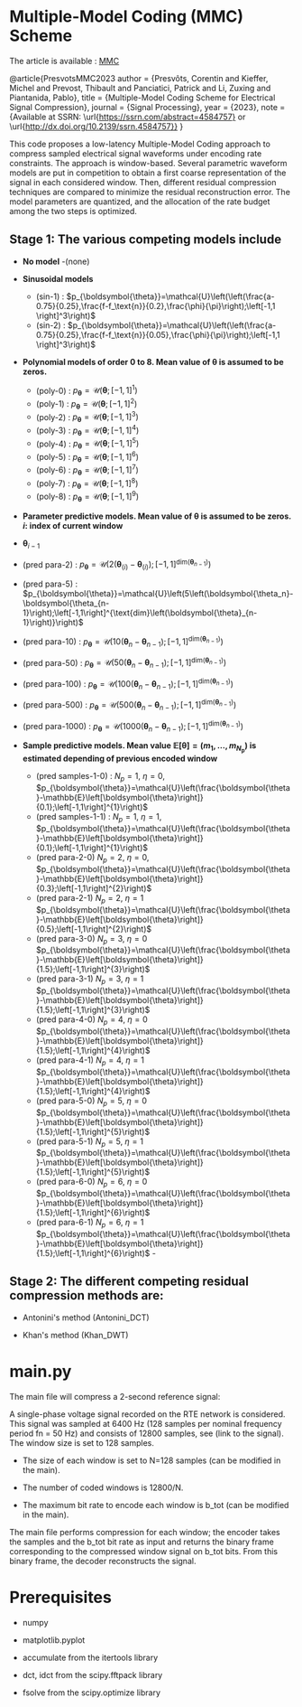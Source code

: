 
# Multiple-Model Coding (MMC) Scheme

The article is available : [MMC](https://www.researchgate.net/publication/374226674_Multiple-Model_Coding_Scheme_for_Electrical_Signal_Compression)

@article{PresvotsMMC2023
  author = {Presvôts, Corentin and Kieffer, Michel and Prevost, Thibault and Panciatici, Patrick and Li, Zuxing and Piantanida, Pablo},
  title = {Multiple-Model Coding Scheme for Electrical Signal Compression},
  journal = {Signal Processing},
  year = {2023},
  note = {Available at SSRN: \url{https://ssrn.com/abstract=4584757} or \url{http://dx.doi.org/10.2139/ssrn.4584757}}
}

  
This code proposes a low-latency Multiple-Model Coding approach to compress sampled electrical signal
waveforms under encoding rate constraints. The approach is window-based. Several parametric waveform models
are put in competition to obtain a first coarse representation of the signal in each considered window. Then, different
residual compression techniques are compared to minimize the residual reconstruction error. The model parameters
are quantized, and the allocation of the rate budget among the two steps is optimized.


## Stage 1: The various competing models include


- **No model**
  -(none)

- **Sinusoidal models**
  - (sin-1) : $p_{\boldsymbol{\theta}}=\mathcal{U}\left(\left(\frac{a-0.75}{0.25},\frac{f-f_\text{n}}{0.2},\frac{\phi}{\pi}\right);\left[-1,1 \right]^3\right)$ 
  - (sin-2) : $p_{\boldsymbol{\theta}}=\mathcal{U}\left(\left(\frac{a-0.75}{0.25},\frac{f-f_\text{n}}{0.05},\frac{\phi}{\pi}\right);\left[-1,1 \right]^3\right)$


- **Polynomial models of order 0 to 8. Mean value of $\boldsymbol{\theta}$ is assumed to be zeros.**  
  - (poly-0) : $p_{\boldsymbol{\theta}}=\mathcal{U}\left(\boldsymbol{\theta};\left[-1,1\right]^{1}\right)$
  - (poly-1) : $p_{\boldsymbol{\theta}}=\mathcal{U}\left(\boldsymbol{\theta};\left[-1,1\right]^{2}\right)$
  - (poly-2) : $p_{\boldsymbol{\theta}}=\mathcal{U}\left(\boldsymbol{\theta};\left[-1,1\right]^{3}\right)$
  - (poly-3) : $p_{\boldsymbol{\theta}}=\mathcal{U}\left(\boldsymbol{\theta};\left[-1,1\right]^{4}\right)$
  - (poly-4) : $p_{\boldsymbol{\theta}}=\mathcal{U}\left(\boldsymbol{\theta};\left[-1,1\right]^{5}\right)$
  - (poly-5) : $p_{\boldsymbol{\theta}}=\mathcal{U}\left(\boldsymbol{\theta};\left[-1,1\right]^{6}\right)$
  - (poly-6) : $p_{\boldsymbol{\theta}}=\mathcal{U}\left(\boldsymbol{\theta};\left[-1,1\right]^{7}\right)$
  - (poly-7) : $p_{\boldsymbol{\theta}}=\mathcal{U}\left(\boldsymbol{\theta};\left[-1,1\right]^{8}\right)$
  - (poly-8) : $p_{\boldsymbol{\theta}}=\mathcal{U}\left(\boldsymbol{\theta};\left[-1,1\right]^{9}\right)$

- **Parameter predictive models. Mean value of $\boldsymbol{\theta}$ is assumed to be zeros. $i$: index of current window**
-   $\boldsymbol{\theta}_{i-1}$
  - (pred para-2) :  $p_{\boldsymbol{\theta}}=\mathcal{U}\left(2\left(\boldsymbol{\theta}_{\left(i\right)}-\boldsymbol{\theta}_{\left(i\right)}\right);\left[-1,1 \right]^{\text{dim}\left(\boldsymbol{\theta}_{n-1}\right)}\right)$
  - (pred para-5) :  $p_{\boldsymbol{\theta}}=\mathcal{U}\left(5\left(\boldsymbol{\theta_n}-\boldsymbol{\theta_{n-1}\right);\left[-1,1\right]^{\text{dim}\left(\boldsymbol{\theta}_{n-1}\right)}\right)$ 
  - (pred para-10) :  $p_{\boldsymbol{\theta}}=\mathcal{U}\left(10\left(\boldsymbol{\theta}_n-\boldsymbol{\theta}_{n-1}\right);\left[-1,1\right]^{\text{dim}\left(\boldsymbol{\theta}_{n-1}\right)}\right)$ 
  - (pred para-50) :  $p_{\boldsymbol{\theta}}=\mathcal{U}\left(50\left(\boldsymbol{\theta}_n-\boldsymbol{\theta}_{n-1}\right);\left[-1,1\right]^{\text{dim}\left(\boldsymbol{\theta}_{n-1}\right)}\right)$
  - (pred para-100) :  $p_{\boldsymbol{\theta}}=\mathcal{U}\left(100\left(\boldsymbol{\theta}_n-\boldsymbol{\theta}_{n-1}\right);\left[-1,1\right]^{\text{dim}\left(\boldsymbol{\theta}_{n-1}\right)}\right)$
  - (pred para-500) :  $p_{\boldsymbol{\theta}}=\mathcal{U}\left(500\left(\boldsymbol{\theta}_n-\boldsymbol{\theta}_{n-1}\right);\left[-1,1\right]^{\text{dim}\left(\boldsymbol{\theta}_{n-1}\right)}\right)$
  - (pred para-1000) :  $p_{\boldsymbol{\theta}}=\mathcal{U}\left(1000\left(\boldsymbol{\theta}_n-\boldsymbol{\theta}_{n-1}\right);\left[-1,1\right]^{\text{dim}\left(\boldsymbol{\theta}_{n-1}\right)}\right)$
 
    
- **Sample predictive models. Mean value $\mathbb{E}\left[\boldsymbol{\theta}\right]=\left(m_1,\dots,m_{N_\text{p}}\right)$ is estimated depending of previous encoded window**
  - (pred samples-1-0) : $N_p=1$, $\eta=0$,  $p_{\boldsymbol{\theta}}=\mathcal{U}\left(\frac{\boldsymbol{\theta}-\mathbb{E}\left[\boldsymbol{\theta}\right]}{0.1};\left[-1,1\right]^{1}\right)$
  - (pred samples-1-1) : $N_p=1$, $\eta=1$,  $p_{\boldsymbol{\theta}}=\mathcal{U}\left(\frac{\boldsymbol{\theta}-\mathbb{E}\left[\boldsymbol{\theta}\right]}{0.1};\left[-1,1\right]^{1}\right)$
  - (pred para-2-0) $N_p=2$, $\eta=0$, $p_{\boldsymbol{\theta}}=\mathcal{U}\left(\frac{\boldsymbol{\theta}-\mathbb{E}\left[\boldsymbol{\theta}\right]}{0.3};\left[-1,1\right]^{2}\right)$
  - (pred para-2-1) $N_p=2$, $\eta=1$ $p_{\boldsymbol{\theta}}=\mathcal{U}\left(\frac{\boldsymbol{\theta}-\mathbb{E}\left[\boldsymbol{\theta}\right]}{0.5};\left[-1,1\right]^{2}\right)$
  - (pred para-3-0) $N_p=3$, $\eta=0$ $p_{\boldsymbol{\theta}}=\mathcal{U}\left(\frac{\boldsymbol{\theta}-\mathbb{E}\left[\boldsymbol{\theta}\right]}{1.5};\left[-1,1\right]^{3}\right)$
  - (pred para-3-1) $N_p=3$, $\eta=1$ $p_{\boldsymbol{\theta}}=\mathcal{U}\left(\frac{\boldsymbol{\theta}-\mathbb{E}\left[\boldsymbol{\theta}\right]}{1.5};\left[-1,1\right]^{3}\right)$
  - (pred para-4-0) $N_p=4$, $\eta=0$  $p_{\boldsymbol{\theta}}=\mathcal{U}\left(\frac{\boldsymbol{\theta}-\mathbb{E}\left[\boldsymbol{\theta}\right]}{1.5};\left[-1,1\right]^{4}\right)$
  - (pred para-4-1) $N_p=4$, $\eta=1$  $p_{\boldsymbol{\theta}}=\mathcal{U}\left(\frac{\boldsymbol{\theta}-\mathbb{E}\left[\boldsymbol{\theta}\right]}{1.5};\left[-1,1\right]^{4}\right)$
  - (pred para-5-0) $N_p=5$, $\eta=0$  $p_{\boldsymbol{\theta}}=\mathcal{U}\left(\frac{\boldsymbol{\theta}-\mathbb{E}\left[\boldsymbol{\theta}\right]}{1.5};\left[-1,1\right]^{5}\right)$
  - (pred para-5-1) $N_p=5$, $\eta=1$  $p_{\boldsymbol{\theta}}=\mathcal{U}\left(\frac{\boldsymbol{\theta}-\mathbb{E}\left[\boldsymbol{\theta}\right]}{1.5};\left[-1,1\right]^{5}\right)$
  - (pred para-6-0) $N_p=6$, $\eta=0$  $p_{\boldsymbol{\theta}}=\mathcal{U}\left(\frac{\boldsymbol{\theta}-\mathbb{E}\left[\boldsymbol{\theta}\right]}{1.5};\left[-1,1\right]^{6}\right)$
  - (pred para-6-1) $N_p=6$, $\eta=1$  $p_{\boldsymbol{\theta}}=\mathcal{U}\left(\frac{\boldsymbol{\theta}-\mathbb{E}\left[\boldsymbol{\theta}\right]}{1.5};\left[-1,1\right]^{6}\right)$
              - 
## Stage 2: The different competing residual compression methods are:

- Antonini's method (Antonini_DCT)


- Khan's method (Khan_DWT)



# main.py
The main file will compress a 2-second reference signal:

A single-phase voltage signal recorded on the RTE network is considered. This signal was sampled at
6400 Hz (128 samples per nominal frequency period fn = 50 Hz) and consists of 12800 samples, see (link to the signal). The window size is set to 128 samples.

- The size of each window is set to N=128 samples (can be modified in the main).


- The number of coded windows is 12800/N.


- The maximum bit rate to encode each window is b_tot (can be modified in the main).

The main file performs compression for each window; the encoder takes the samples and the b_tot bit rate as input and returns the binary frame corresponding to the compressed window signal on b_tot bits.
From this binary frame, the decoder reconstructs the signal.



# Prerequisites

- numpy


- matplotlib.pyplot


- accumulate from the itertools library


- dct, idct from the scipy.fftpack library


- fsolve from the scipy.optimize library
